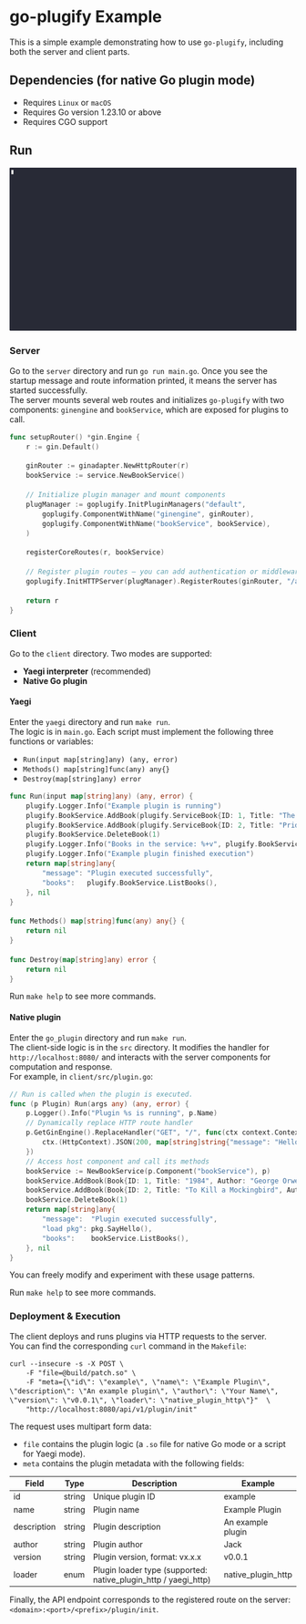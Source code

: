 # go-plugify Example

This is a simple example demonstrating how to use `go-plugify`, including both the server and client parts.

## Dependencies (for native Go plugin mode)

- Requires `Linux` or `macOS`
- Requires Go version 1.23.10 or above
- Requires CGO support

## Run

<img alt="example" src="https://github.com/go-plugify/example/blob/main/example.gif?raw=true" width="651">

### Server

Go to the `server` directory and run `go run main.go`. Once you see the startup message and route information printed, it means the server has started successfully.  
The server mounts several web routes and initializes `go-plugify` with two components: `ginengine` and `bookService`, which are exposed for plugins to call.

```go
func setupRouter() *gin.Engine {
	r := gin.Default()

	ginRouter := ginadapter.NewHttpRouter(r)
	bookService := service.NewBookService()

	// Initialize plugin manager and mount components
	plugManager := goplugify.InitPluginManagers("default",
		goplugify.ComponentWithName("ginengine", ginRouter),
		goplugify.ComponentWithName("bookService", bookService),
	)

	registerCoreRoutes(r, bookService)

	// Register plugin routes — you can add authentication or middleware here as needed
	goplugify.InitHTTPServer(plugManager).RegisterRoutes(ginRouter, "/api/v1")

	return r
}
```

### Client

Go to the `client` directory. Two modes are supported:

- **Yaegi interpreter** (recommended)
- **Native Go plugin**

#### Yaegi

Enter the `yaegi` directory and run `make run`.  
The logic is in `main.go`. Each script must implement the following three functions or variables:

- `Run(input map[string]any) (any, error)`
- `Methods() map[string]func(any) any{}`
- `Destroy(map[string]any) error`

```go
func Run(input map[string]any) (any, error) {
	plugify.Logger.Info("Example plugin is running")
	plugify.BookService.AddBook(plugify.ServiceBook{ID: 1, Title: "The Great Gatsby", Author: "F. Scott Fitzgerald"})
	plugify.BookService.AddBook(plugify.ServiceBook{ID: 2, Title: "Pride and Prejudice", Author: "Jane Austen"})
	plugify.BookService.DeleteBook(1)
	plugify.Logger.Info("Books in the service: %+v", plugify.BookService.ListBooks())
	plugify.Logger.Info("Example plugin finished execution")
	return map[string]any{
		"message": "Plugin executed successfully",
		"books":   plugify.BookService.ListBooks(),
	}, nil
}

func Methods() map[string]func(any) any{} {
	return nil
}

func Destroy(map[string]any) error {
	return nil
}
```

Run `make help` to see more commands.

#### Native plugin

Enter the `go_plugin` directory and run `make run`.  
The client-side logic is in the `src` directory. It modifies the handler for `http://localhost:8080/` and interacts with the server components for computation and response.  
For example, in `client/src/plugin.go`:

```go
// Run is called when the plugin is executed.
func (p Plugin) Run(args any) (any, error) {
	p.Logger().Info("Plugin %s is running", p.Name)
	// Dynamically replace HTTP route handler
	p.GetGinEngine().ReplaceHandler("GET", "/", func(ctx context.Context) {
		ctx.(HttpContext).JSON(200, map[string]string{"message": "Hello from example plugin !!!"})
	})
	// Access host component and call its methods
	bookService := NewBookService(p.Component("bookService"), p)
	bookService.AddBook(Book{ID: 1, Title: "1984", Author: "George Orwell"})
	bookService.AddBook(Book{ID: 2, Title: "To Kill a Mockingbird", Author: "Harper Lee"})
	bookService.DeleteBook(1)
	return map[string]any{
		"message":  "Plugin executed successfully",
		"load pkg": pkg.SayHello(),
		"books":    bookService.ListBooks(),
	}, nil
}
```

You can freely modify and experiment with these usage patterns.

Run `make help` to see more commands.

### Deployment & Execution

The client deploys and runs plugins via HTTP requests to the server.  
You can find the corresponding `curl` command in the `Makefile`:

```shell
curl --insecure -s -X POST \
	-F "file=@build/patch.so" \
	-F "meta={\"id\": \"example\", \"name\": \"Example Plugin\", \"description\": \"An example plugin\", \"author\": \"Your Name\", \"version\": \"v0.0.1\", \"loader\": \"native_plugin_http\"}"  \
	"http://localhost:8080/api/v1/plugin/init"
```

The request uses multipart form data:
- `file` contains the plugin logic (a `.so` file for native Go mode or a script for Yaegi mode).
- `meta` contains the plugin metadata with the following fields:

| Field | Type | Description | Example |
| --- | --- | --- | --- |
| id | string | Unique plugin ID | example |
| name | string | Plugin name | Example Plugin |
| description | string | Plugin description | An example plugin |
| author | string | Plugin author | Jack |
| version | string | Plugin version, format: vx.x.x | v0.0.1 |
| loader | enum | Plugin loader type (supported: native_plugin_http / yaegi_http) | native_plugin_http |

Finally, the API endpoint corresponds to the registered route on the server:  
`<domain>:<port>/<prefix>/plugin/init`.